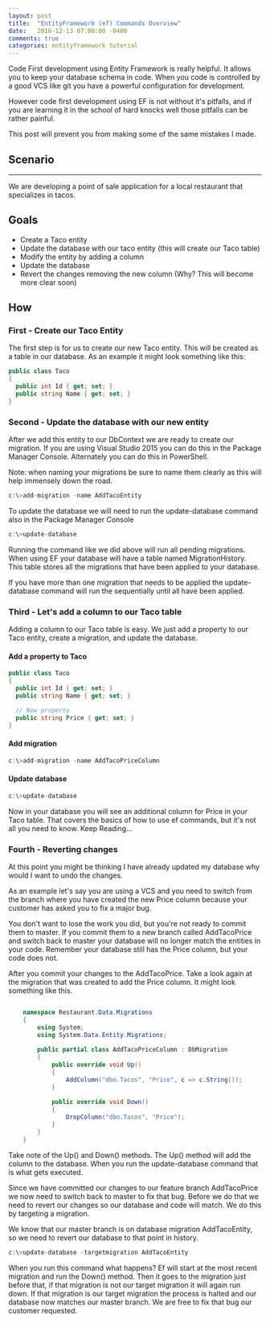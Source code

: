 ```yaml
---
layout: post
title:  "EntityFramework (ef) Commands Overview"
date:   2016-12-13 07:00:00 -0400
comments: true
categories: entityframework tutorial
---
```


Code First development using Entity Framework is really helpful.  It allows you to keep your database schema in code.  When you code is controlled by a good VCS like git you have a powerful configuration for development.

However code first development using EF is not without it's pitfalls, and if you are learning it in the school of hard knocks well those pitfalls can be rather painful.  

This post will prevent you from making some of the same mistakes I made.

## Scenario
---
We are developing a point of sale application for a local restaurant that specializes in tacos.

## Goals
- Create a Taco entity 
- Update the database with our taco entity (this will create our Taco table)
- Modify the entity by adding a column
- Update the database
- Revert the changes removing the new column (Why? This will become more clear soon)

## How
### First - Create our Taco Entity
The first step is for us to create our new Taco entity.  This will be created as a table in our database.  As an example it might look something like this:
```c#
public class Taco
{
  public int Id { get; set; }
  public string Name { get; set; }
}
```

### Second - Update the database with our new entity
After we add this entity to our DbContext we are ready to create our migration.  If you are using Visual Studio 2015 you can do this in the Package Manager Console.  Alternately you can do this in PowerShell.

Note: when naming your migrations be sure to name them clearly as this will help immensely down the road.

```c#
c:\>add-migration -name AddTacoEntity
```
To update the database we will need to run the update-database command also in the Package Manager Console

```c#
c:\>update-database
```
Running the command like we did above will run all pending migrations.  When using EF your database will have a table named MigrationHistory.  This table stores all the migrations that have been applied to your database.

If you have more than one migration that needs to be applied the update-database command will run the sequentially until all have been applied.

### Third - Let's add a column to our Taco table
Adding a column to our Taco table is easy.  We just add a property to our Taco entity, create a migration, and update the database.  

#### Add a property to Taco
```c#
public class Taco
{
  public int Id { get; set; }
  public string Name { get; set; }

  // New property
  public string Price { get; set; }
}
```
#### Add migration
```c#
c:\>add-migration -name AddTacoPriceColumn
```
#### Update database
```c#
c:\>update-database
```

Now in your database you will see an additional column for Price in your Taco table.  That covers the basics of how to use ef commands, but it's not all you need to know.  Keep Reading...

### Fourth - Reverting changes
At this point you might be thinking I have already updated my database why would I want to undo the changes.

As an example let's say you are using a VCS and you need to switch from the branch where you have created the new Price column because your customer has asked you to fix a major bug.  

You don't want to lose the work you did, but you're not ready to commit them to master.  If you commit them to a new branch called AddTacoPrice and switch back to master your database will no longer match the entities in your code.  Remember your database still has the Price column, but your code does not.

After you commit your changes to the AddTacoPrice.  Take a look again at the migration that was created to add the Price column.  It might look something like this.

```c#

    namespace Restaurant.Data.Migrations
    {
        using System;
        using System.Data.Entity.Migrations;
        
        public partial class AddTacoPriceColumn : DbMigration
        {
            public override void Up()
            {
                AddColumn("dbo.Tacos", "Price", c => c.String());
            }
            
            public override void Down()
            {
                DropColumn("dbo.Tacos", "Price");
            }
        }
    }

```

Take note of the Up() and Down() methods.  The Up() method will add the column to the database.  When you run the update-database command that is what gets executed.

Since we have committed our changes to our feature branch AddTacoPrice we now need to switch back to master to fix that bug.  Before we do that we need to revert our changes so our database and code will match.  We do this by targeting a migration.

We know that our master branch is on database migration AddTacoEntity, so we need to revert our database to that point in history.

```c#
c:\>update-database -targetmigration AddTacoEntity
```

When you run this command what happens?  Ef will start at the most recent migration and run the Down() method.  Then it goes to the migration just before that, if that migration is not our target migration it will again run down.  If that migration is our target migration the process is halted and our database now matches our master branch.  We are free to fix that bug our customer requested.
